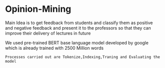 # Opinion-Mining

   Main Idea is to get feedback from students and classify them as positive and negative feedback and present it to the professors so that they can improve their delivery of lectures in future
  
   We used pre-trained BERT base language model developed by google which is already trained with 2500 Million words

    Processes carried out are Tokenize,Indexing,Traning and Evaluating the model
